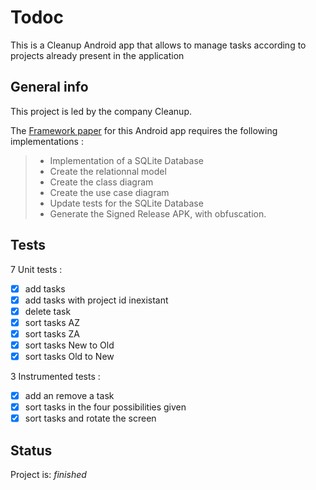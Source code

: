 # Todoc
This is a Cleanup Android app that allows to manage tasks according to projects already present in the application

## General info
This project is led by the company Cleanup.

The [Framework paper](https://s3-eu-west-1.amazonaws.com/course.oc-static.com/projects/P5+-+GEN+android/Projet+5+-+De%CC%81livrez+une+application+mobile+en+production+-+Note+de+cadrage+(2).pdf "Framework paper") for this Android app requires the following implementations :

>* Implementation of a SQLite Database
>* Create the relationnal model
>* Create the class diagram
>* Create the use case diagram
>* Update tests for the SQLite Database
>* Generate the Signed Release APK, with obfuscation.

## Tests
7 Unit tests :
- [x] add tasks
- [x] add tasks with project id inexistant
- [x] delete task
- [x] sort tasks AZ
- [x] sort tasks ZA
- [x] sort tasks New to Old
- [x] sort tasks Old to New

3 Instrumented tests :
- [x] add an remove a task
- [x] sort tasks in the four possibilities given
- [x] sort tasks and rotate the screen

## Status
Project is:  _finished_




